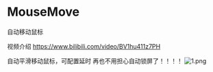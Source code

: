 # MouseMove
自动移动鼠标

视频介绍
https://www.bilibili.com/video/BV1hu411z7PH

自动平滑移动鼠标，可配置延时
再也不用担心自动锁屏了！！！！
![1.png](https://github.com/yuan910715/MouseMove/blob/main/1.png?raw=true)
